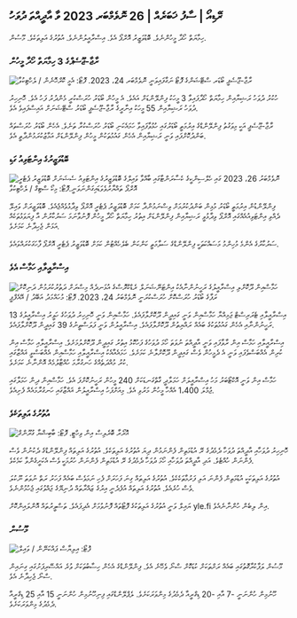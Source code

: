 ރޭޑިއޯ \| ސާފު ޚަބަރެއް \| 26 ނޮވެމްބަރ 2023 ވާ އާދީއްތަ ދުވަހު
-------------------------------------------------------------------------------------------------------------------------------------------------------------------------------------------------------------------------------------------------------------------------------------------------------------------------------------------------------------------------

ހިމާޔަތް ހޯދާ މީހުންނެވެ. ބޮޑުވަޒީރު އޮރްޕޯ އެވެ. އިސްރާއީލުންނެވެ. އުތުރުގެ އަލިތަކެވެ. މޫސުން.

### ރާޖާ-ޖޫސެޕްގެ 3 ހިމާޔަތް ހޯދާ މީހުން

![ރާޖާ-ޖޫސެޕީ ބޯޑަރ ސްޓޭޝަންގެ ފޮޓޯ ނަގާފައިވަނީ ނޮވެމްބަރ 24، 2023. ފޮޓޯ: އެމީ ކޮރްހޮނެން / ލެހްޓިކުވާ](https://images.cdn.yle.fi/image/upload/c_crop,h_2880,w_5120,x_0,y_424/ar_1.77777777777777777،c_fill،g_faces،h_675،w_1200/dpr_1.0/q_auto:eco/f_auto/fl_lossy/v1700842179/39-120631365609f1502057)

ހުކުރު ދުވަހު ރަޝިޔާއިން ހިމާޔަތް ހޯދާފައިވާ 3 މީހަކު ފިންލޭންޑަށް އައެވެ. އެ މީހުން ބޯޑަރު ހުރަސްކުރީ މެންދުރު ފަހު އެވެ. ހޮނިހިރު ދުވަހު ރަޝިޔާއިން 55 މީހަކު އިނާރީގެ ރާޖާ-ޖޫސެޕީ ބޯޑަރު ސްޓޭޝަނަށް އައިސްފައިވެ އެވެ.

ރާޖާ-ޖޫސެޕީ އަކީ މިވަގުތު ފިންލޭންޑްގެ އިރުމަތީ ބޯޑަރުގައި ހުޅުވާފައިވާ ހަމައެކަނި ބޯޑަރު ހުރަސްކުރާ ތަނެވެ. އެހެން ބޯޑަރު ހުރަސްތައް ބަންދުކޮށްފައި ވަނީ ރަޝިޔާއިން އެހެން ގައުމުތަކުން މީހުން ފިންލޭންޑަށް އަމާޒުކުރަމުންދާތީ އެވެ.

### ބޮޑުވަޒީރުގެ އިންޓަވިއު ގަޑި

![ނޮވެމްބަރު 26، 2023 ގައި ހެލްސިންކީގެ ކެސާރަންޓާގައި ބާއްވާ ވައިލްގެ ބޮޑުވަޒީރުގެ އިންޓަވިއު ސެޝަނަށް ބޮޑުވަޒީރު ޕެޓެރީ އޮރްޕޯ ތައްޔާރުވެވަޑައިގަންނަވަނީ.ފޮޓޯ: މިކޯ ސްޓިގް / ލެހްޓިކުވާ](https://images.cdn.yle.fi/image/upload/c_crop,h_2772,w_4928,x_0,y_207/ar_1.77777777777777777,c_fill,g_faces,h_675,w_1200/dpr_1.0/q_auto:eco/f_auto/fl_lossy/v1701000739/39-1206810656335ccb829)

ފިންލޭންޑުން އިރުމަތީ ބޯޑަރު މުޅިން ބަންދުކުރުމަށް ވިސްނަމުންދާ ކަމަށް ބޮޑުވަޒީރު ޕެޓެރީ އޮރްޕޯ ވިދާޅުވެއްޖެއެވެ. ބޮޑުވަޒީރަށް ވައިލޭ ދެއްވި އިންޓަވިއުއެއްގައި އޮރްޕޯ ވިދާޅުވީ ރަޝިޔާއިން ފިންލޭންޑަށް އިތުރު ހިމާޔަތް ހޯދާ މީހުން ފޮނުވާނަމަ ސަރުކާރުން އާ ފިޔަވަޅުތަކެއް އަޅަން ޖެހިދާނެ ކަމަށެވެ.

ސަރުކާރުގެ އެންމެ މުހިންމު މަސައްކަތަކީ ފިންލޭންޑްގެ ސަލާމަތީ ކަންކަން ބެލެހެއްޓުން ކަމަށް ބޮޑުވަޒީރު ޕެޓެރީ އޮރްޕޯ ފާހަގަކުރައްވައެވެ.

### އިސްރާއީލާއި ހަމާސް އެވެ

![ހަމާސްއިން ދޫކޮށްލި އިސްރާއީލުގެ ރަހީނުންނާއެކު އިންޓަނޭޝަނަލް ރެޑްކްރޮސްގެ އުޅަނދެއް މިސްރަށް ދަތުރުކުރަމުން ދަނިކޮށް ރަފާގެ ބޯޑަރު ހުރަސްކޮށް ހުރަސްކުރަނީ ނޮވެމްބަރު 24، 2023. ފޮޓޯ: މުހައްމަދު އަބޭދު / އޭއެފްޕީ](https://images.cdn.yle.fi/image/upload/c_crop,h_2079,w_3696,x_0,y_366/ar_1.77777777777777777,c_fill,g_faces,h_675,w_1200/dpr_1.0/q_auto:eco/f_auto/fl_lossy/v1700849015/39-12064636560e4e1a0ebe)

އިސްރާއީލާއި ޓެރަރިސްޓް ޖަމިއްޔާ ހަމާސްއިން ވަނީ ގައިދީން ދޫކޮށްލާފައެވެ. ހަމާސްއިން ވަނީ ހޮނިހިރު ދުވަހުގެ ހަވީރު އިސްރާއީލުގެ 13 ރަހީނުންނާއި އެހެން ގައުމުތަކުގެ ބައެއް ރައްޔިތުން ދޫކޮށްލާފައެވެ. އިސްރާއީލުން ވަނީ ފަލަސްތީނުގެ 39 ގައިދީން ދޫކޮށްލާފައެވެ.

އިސްރާއީލާއި ހަމާސް އިން ރާވާފައި ވަނީ އާދީއްތަ ނުވަތަ ހޯމަ ދުވަހުގެ ފަހުކޮޅު އިތުރު ގައިދީން ދޫކޮށްލުމަށެވެ. އިސްރާއީލާއި ހަމާސް އިން ކުރިން އެއްބަސްވެފައި ވަނީ އެ ދެމީހުން ވެސް ގައިދީން ދޫކޮށްލާނެ ކަމަށެވެ. ހަމައެއާއެކު އިސްރާއީލާއި ހަމާސްއިން އެއްބަސްވީ ޣައްޒާގައި ކުރު މުއްދަތެއްގެ ހަނގުރާމަ ހުއްޓާލުމެއް އޮންނާނެ ކަމަށެވެ.

ހަމާސް އިން ވަނީ އޮކްޓޯބަރު މަހު އިސްރާއީލަށް ހަމަލާދީ ގާތްގަނޑަކަށް 240 މީހުން ރަހީނުކޮށްފަ އެވެ. ހަމާސްއިން ދިން ހަމަލާގައި ޖުމްލަ 1،400 އެއްހާ މީހުން މަރުވި އެވެ. މިއަށްފަހު އިސްރާއީލުން ޣައްޒާގައި ހަނގުރާމައެއް ފެށިއެވެ.

### އުތުރުގެ އަލިތަކެވެ

![އޮރޯރާ ބޮރެލިސް އިން ވިހްޓީ. ފޮޓޯ: ބާބިޝްޔާ ގުރޫންގް](https://images.cdn.yle.fi/image/upload/c_crop,h_360,w_640,x_0,y_443/ar_1.777777777777777,c_fill,g_faces,h_675,w_1200/dpr_1.0/q_auto:އީކޯ/އެފް_އޮޓޯ/އެފްއެލް_ލޮސީ/ވީ1700996219/39-120676065630ab4cbda3)

ހޮނިހިރު ދުވަހާއި އާދީއްތަ ދުވަހާ ދެމެދުގެ ރޭ އުޑުމަތިން ފެންނަމުން ދިޔަ އުތުރުގެ އަލިތަކެވެ. އުތުރުގެ އަލިތައް ފިންލޭންޑްގެ ދެކުނުން ވެސް ފެންނަން ހުއްޓެވެ. އަދި އާދީއްތަ ދުވަހާއި ހޯމަ ދުވަހާ ދެމެދުގެ ރޭ އުޑުމަތިން ފެންނަން ހުރުމަކީ ވެސް އެކަށީގެންވާ ކަމެކެވެ.

އުތުރުގެ އަލިތަކަކީ އުޑުމަތިން ފެންނަ އަލި ފަރުމާތަކެކެވެ. އުތުރުގެ އަލިތައް ގިނަ ފަހަރަށް ފެހި ނަމަވެސް ބައެއް ފަހަރު ރަތް ނުވަތަ ނޫކުލަ ވެސް ހުރެއެވެ. އުތުރުގެ އަލިތައް އުފެދެނީ އިރުގެ ޒައްރާތައް ދުނިޔޭގެ ޖައްވުގައި ޖެހުމުންނެވެ.

ޔައިލް ވަނީ އުތުރުގެ އަލިތަކުގެ ފޮޓޯތައް ފޮނުވުމަށް އެދިފައެވެ. ތަސްވީރުތައް އޮންލައިންކޮށް yle.fi އިން ލިބެން ހުންނާނެއެވެ.

### މޫސުން

![ ފޮޓޯ: އިލިޔާސް ޕައްކަނޭން / ވައިލް](https://images.cdn.yle.fi/image/upload/c_crop,h_1080,w_1919,x_0,y_0/ar_1.7777777777777777,c_fill,g_faces,h_675,w_1200/dpr_1.0/q_auto:eco/f_auto/fl_lossy/v1701007097/39-120685165634edcb0ac7)

މޫސުން ލަފާކުރާގޮތުގައި ބައެއް ރަށްތަކަށް ކުޑަކޮށް ސްނޯ ވެހޭނެ އެވެ. ފިންލޭންޑްގެ އެހެން ހިސާބުތަކަށް ވުރެ އައްސޭރިފަށުގައި ގިނައިން ސްނޯ ޖެހިދާނެ އެވެ.

ހޫނުމިން ހުންނަނީ -7 އާއި -20 ޑިގްރީއާ ދެމެދުގެ މިންވަރަކަށެވެ. ލެޕްލޭންޑްގައި ފިނިހޫނުމިން ހުންނަނީ 15 އާއި 25 ޑިގްރީއާ ދެމެދުގެ މިންވަރަކަށެވެ.